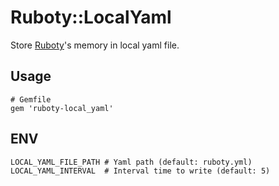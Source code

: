 # Ruboty::LocalYaml

Store [Ruboty](https://github.com/r7kamura/ruboty/)'s memory in local yaml file.

## Usage
```
# Gemfile
gem 'ruboty-local_yaml'
```

## ENV
```
LOCAL_YAML_FILE_PATH # Yaml path (default: ruboty.yml)
LOCAL_YAML_INTERVAL  # Interval time to write (default: 5)
```

